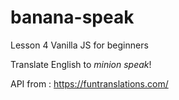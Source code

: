 # banana-speak
Lesson 4 Vanilla JS for beginners

Translate English to _minion speak_!

API from : https://funtranslations.com/

